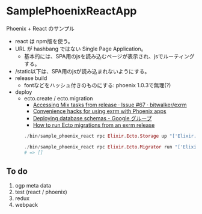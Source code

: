 # SamplePhoenixReactApp
Phoenix + React のサンプル

* react は npm版を使う。
* URL が hashbang ではない Single Page Application。
  * 基本的には、SPA用のjsを読み込むページが表示され、jsでルーティングする。
* /static以下は、SPA用のjsが読み込まれないようにする。
* release build
   * fontなどをハッシュ付きのものにする: phoenix 1.0.3で無理(?)
* deploy
   * ecto.create / ecto.migration
       * [Accessing Mix tasks from release · Issue #67 · bitwalker/exrm](https://github.com/bitwalker/exrm/issues/67)
       * [Convenience hacks for using exrm with Phoenix apps](http://hashnuke.com/2015/07/19/convenience-hacks-for-using-exrm-with-phoenix-apps.html)
       * [Deploying database schemas - Google グループ](https://groups.google.com/forum/#!topic/phoenix-talk/Y0mzKqRSkyc)
       * [How to run Ecto migrations from an exrm release](https://gist.github.com/antipax/90cc36d29c2a2a5d4629)
       ```elixir
       ./bin/sample_phoenix_react rpc Elixir.Ecto.Storage up "['Elixir.SamplePhoenixReactApp.Repo']."

       ./bin/sample_phoenix_react rpc Elixir.Ecto.Migrator run "['Elixir.SamplePhoenixReactApp.Repo', <<\"/home/vagrant/server/lib/sample_phoenix_react-0.0.1/priv/repo/migrations\">>, up, [{all, true}]]."
       # => []
       ```

## To do
1. ogp meta data
1. test (react / phoenix)
1. redux
1. webpack
